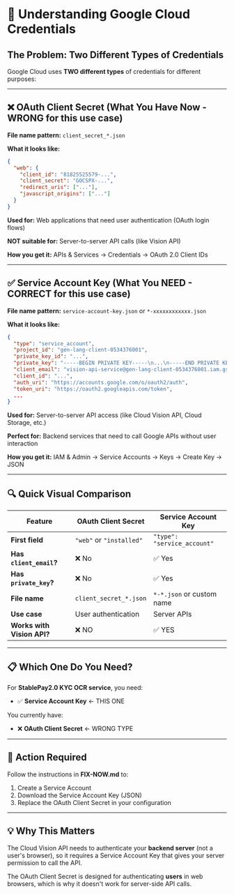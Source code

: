 # 🔑 Understanding Google Cloud Credentials

## The Problem: Two Different Types of Credentials

Google Cloud uses **TWO different types** of credentials for different purposes:

---

## ❌ OAuth Client Secret (What You Have Now - WRONG for this use case)

**File name pattern:** `client_secret_*.json`

**What it looks like:**
```json
{
  "web": {
    "client_id": "81825525579-...",
    "client_secret": "GOCSPX-...",
    "redirect_uris": ["..."],
    "javascript_origins": ["..."]
  }
}
```

**Used for:** Web applications that need user authentication (OAuth login flows)

**NOT suitable for:** Server-to-server API calls (like Vision API)

**How you get it:** APIs & Services → Credentials → OAuth 2.0 Client IDs

---

## ✅ Service Account Key (What You NEED - CORRECT for this use case)

**File name pattern:** `service-account-key.json` or `*-xxxxxxxxxxxx.json`

**What it looks like:**
```json
{
  "type": "service_account",
  "project_id": "gen-lang-client-0534376001",
  "private_key_id": "...",
  "private_key": "-----BEGIN PRIVATE KEY-----\n...\n-----END PRIVATE KEY-----\n",
  "client_email": "vision-api-service@gen-lang-client-0534376001.iam.gserviceaccount.com",
  "client_id": "...",
  "auth_uri": "https://accounts.google.com/o/oauth2/auth",
  "token_uri": "https://oauth2.googleapis.com/token",
  ...
}
```

**Used for:** Server-to-server API access (like Cloud Vision API, Cloud Storage, etc.)

**Perfect for:** Backend services that need to call Google APIs without user interaction

**How you get it:** IAM & Admin → Service Accounts → Keys → Create Key → JSON

---

## 🔍 Quick Visual Comparison

| Feature | OAuth Client Secret | Service Account Key |
|---------|-------------------|-------------------|
| **First field** | `"web"` or `"installed"` | `"type": "service_account"` |
| **Has `client_email`?** | ❌ No | ✅ Yes |
| **Has `private_key`?** | ❌ No | ✅ Yes |
| **File name** | `client_secret_*.json` | `*-*.json` or custom name |
| **Use case** | User authentication | Server APIs |
| **Works with Vision API?** | ❌ NO | ✅ YES |

---

## 📋 Which One Do You Need?

For **StablePay2.0 KYC OCR service**, you need:
- ✅ **Service Account Key** ← THIS ONE

You currently have:
- ❌ **OAuth Client Secret** ← WRONG TYPE

---

## 🎯 Action Required

Follow the instructions in **FIX-NOW.md** to:
1. Create a Service Account
2. Download the Service Account Key (JSON)
3. Replace the OAuth Client Secret in your configuration

---

## 💡 Why This Matters

The Cloud Vision API needs to authenticate your **backend server** (not a user's browser), so it requires a Service Account Key that gives your server permission to call the API.

The OAuth Client Secret is designed for authenticating **users** in web browsers, which is why it doesn't work for server-side API calls.

